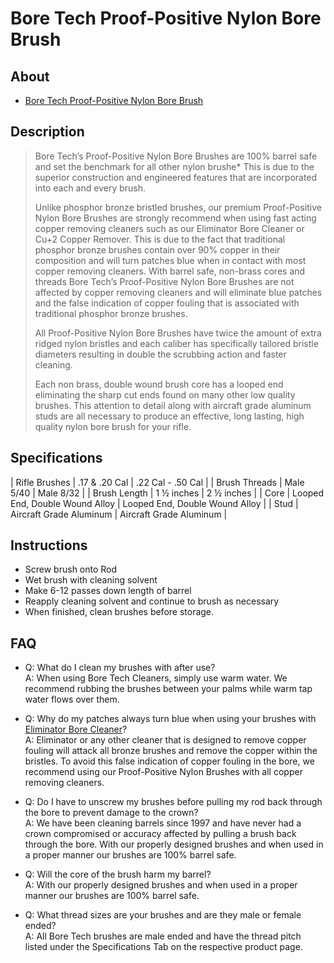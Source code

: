 # Bore Tech Proof-Positive Nylon Bore Brush

## About

* [Bore Tech Proof-Positive Nylon Bore Brush](https://www.boretech.com/products/nylon-rifle-brush-3-pack)

## Description

> Bore Tech’s Proof-Positive Nylon Bore Brushes are 100% barrel safe and set the benchmark for all other nylon brushe* This is due to the superior construction and engineered features that are incorporated into each and every brush.
>
> Unlike phosphor bronze bristled brushes, our premium Proof-Positive Nylon Bore Brushes are strongly recommend when using fast acting copper removing cleaners such as our Eliminator Bore Cleaner or Cu+2 Copper Remover. This is due to the fact that traditional phosphor bronze brushes contain over 90% copper in their composition and will turn patches blue when in contact with most copper removing cleaners. With barrel safe, non-brass cores and threads Bore Tech’s Proof-Positive Nylon Bore Brushes are not affected by copper removing cleaners and will eliminate blue patches and the false indication of copper fouling that is associated with traditional phosphor bronze brushes.
>
> All Proof-Positive Nylon Bore Brushes have twice the amount of extra ridged nylon bristles and each caliber has specifically tailored bristle diameters resulting in double the scrubbing action and faster cleaning.
>
> Each non brass, double wound brush core has a looped end eliminating the sharp cut ends found on many other low quality brushes. This attention to detail along with aircraft grade aluminum studs are all necessary to produce an effective, long lasting, high quality nylon bore brush for your rifle.

## Specifications

| Rifle Brushes | .17 & .20 Cal | .22 Cal - .50 Cal |
| Brush Threads | Male 5/40 | Male 8/32 |
| Brush Length | 1 ½ inches | 2 ½ inches |
| Core | Looped End, Double Wound Alloy | Looped End, Double Wound Alloy |
| Stud | Aircraft Grade Aluminum | Aircraft Grade Aluminum |

## Instructions

* Screw brush onto Rod
* Wet brush with cleaning solvent
* Make 6-12 passes down length of barrel
* Reapply cleaning solvent and continue to brush as necessary
* When finished, clean brushes before storage.

## FAQ

* Q: What do I clean my brushes with after use? \
  A: When using Bore Tech Cleaners, simply use warm water. We recommend rubbing the brushes between your palms while warm tap water flows over them.

* Q: Why do my patches always turn blue when using your brushes with [Eliminator Bore Cleaner](https://github.com/CumpsD/second-brain/blob/main/Shooting/Cleaning/Bore%20Tech%20Eliminator%20Bore%20Cleaner.md)? \
  A: Eliminator or any other cleaner that is designed to remove copper fouling will attack all bronze brushes and remove the copper within the bristles. To avoid this false indication of copper fouling in the bore, we recommend using our Proof-Positive Nylon Brushes with all copper removing cleaners.

* Q: Do I have to unscrew my brushes before pulling my rod back through the bore to prevent damage to the crown? \
  A: We have been cleaning barrels since 1997 and have never had a crown compromised or accuracy affected by pulling a brush back through the bore. With our properly designed brushes and when used in a proper manner our brushes are 100% barrel safe.

* Q: Will the core of the brush harm my barrel? \
  A: With our properly designed brushes and when used in a proper manner our brushes are 100% barrel safe.

* Q: What thread sizes are your brushes and are they male or female ended? \
  A: All Bore Tech brushes are male ended and have the thread pitch listed under the Specifications Tab on the respective product page.
